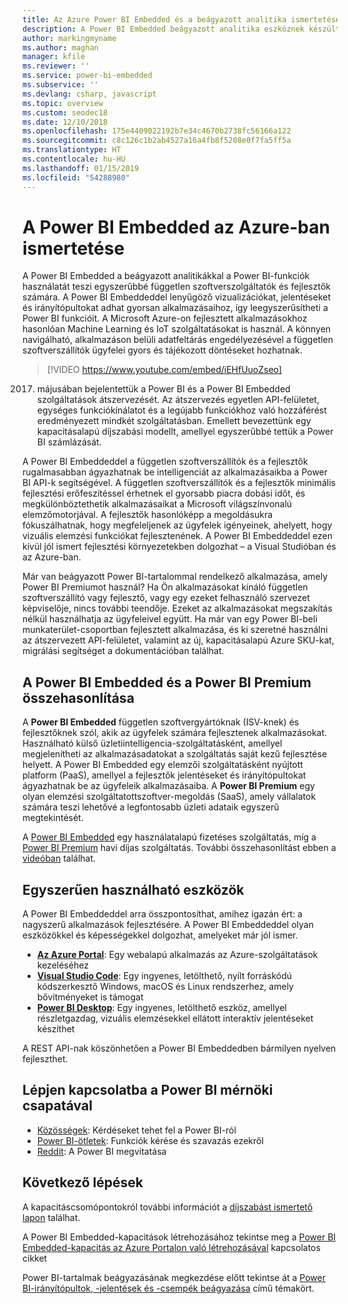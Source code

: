 ```yaml
---
title: Az Azure Power BI Embedded és a beágyazott analitika ismertetése | Microsoft Docs
description: A Power BI Embedded beágyazott analitika eszköznek készült, mellyel a független szoftverszállítók lenyűgöző vizualizációkat, jelentéseket és irányítópultokat adhatnak gyorsan alkalmazásaikhoz, így leegyszerűsíthetik a Power BI funkcióit. Útmutató beágyazott analitikai szoftver, beágyazott analitikai eszközök, vagy beágyazott üzleti intelligencia eszközök alkalmazásához a Power BI Embedded használatával.
author: markingmyname
ms.author: maghan
manager: kfile
ms.reviewer: ''
ms.service: power-bi-embedded
ms.subservice: ''
ms.devlang: csharp, javascript
ms.topic: overview
ms.custom: seodec18
ms.date: 12/10/2018
ms.openlocfilehash: 175e4409022192b7e34c4670b2738fc56166a122
ms.sourcegitcommit: c8c126c1b2ab4527a16a4fb8f5208e0f7fa5ff5a
ms.translationtype: HT
ms.contentlocale: hu-HU
ms.lasthandoff: 01/15/2019
ms.locfileid: "54288980"
---
```

# <a name="what-is-power-bi-embedded-in-azure"></a>A Power BI Embedded az Azure-ban ismertetése

A Power BI Embedded a beágyazott analitikákkal a Power BI-funkciók használatát teszi egyszerűbbé független szoftverszolgáltatók és fejlesztők számára. A Power BI Embeddeddel lenyűgöző vizualizációkat, jelentéseket és irányítópultokat adhat gyorsan alkalmazásaihoz, így leegyszerűsítheti a Power BI funkcióit. A Microsoft Azure-on fejlesztett alkalmazásokhoz hasonlóan Machine Learning és IoT szolgáltatásokat is használ. A könnyen navigálható, alkalmazáson belüli adatfeltárás engedélyezésével a független szoftverszállítók ügyfelei gyors és tájékozott döntéseket hozhatnak.

> [!VIDEO https://www.youtube.com/embed/iEHfUuoZseo]

2017. májusában bejelentettük a Power BI és a Power BI Embedded szolgáltatások átszervezését. Az átszervezés egyetlen API-felületet, egységes funkciókínálatot és a legújabb funkciókhoz való hozzáférést eredményezett mindkét szolgáltatásban. Emellett bevezettünk egy kapacitásalapú díjszabási modellt, amellyel egyszerűbbé tettük a Power BI számlázását.

A Power BI Embeddeddel a független szoftverszállítók és a fejlesztők rugalmasabban ágyazhatnak be intelligenciát az alkalmazásaikba a Power BI API-k segítségével. A független szoftverszállítók és a fejlesztők minimális fejlesztési erőfeszítéssel érhetnek el gyorsabb piacra dobási időt, és megkülönböztethetik alkalmazásaikat a Microsoft világszínvonalú elemzőmotorjával. A fejlesztők hasonlóképp a megoldásukra fókuszálhatnak, hogy megfeleljenek az ügyfelek igényeinek, ahelyett, hogy vizuális elemzési funkciókat fejlesztenének. A Power BI Embeddeddel ezen kívül jól ismert fejlesztési környezetekben dolgozhat – a Visual Studióban és az Azure-ban.

Már van beágyazott Power BI-tartalommal rendelkező alkalmazása, amely Power BI Premiumot használ? Ha Ön alkalmazásokat kínáló független szoftverszállító vagy fejlesztő, vagy egy ezeket felhasználó szervezet képviselője, nincs további teendője. Ezeket az alkalmazásokat megszakítás nélkül használhatja az ügyfeleivel együtt. Ha már van egy Power BI-beli munkaterület-csoportban fejlesztett alkalmazása, és ki szeretné használni az átszervezett API-felületet, valamint az új, kapacitásalapú Azure SKU-kat, migrálási segítséget a dokumentációban találhat.

## <a name="comparing-power-bi-embedded-with-power-bi-premium"></a>A Power BI Embedded és a Power BI Premium összehasonlítása

A **Power BI Embedded** független szoftvergyártóknak (ISV-knek) és fejlesztőknek szól, akik az ügyfelek számára fejlesztenek alkalmazásokat. Használható külső üzletiintelligencia-szolgáltatásként, amellyel megjelenítheti az alkalmazásadatokat a szolgáltatás saját kezű fejlesztése helyett. A Power BI Embedded egy elemzői szolgáltatásként nyújtott platform (PaaS), amellyel a fejlesztők jelentéseket és irányítópultokat ágyazhatnak be az ügyfeleik alkalmazásaiba. A **Power BI Premium** egy olyan elemzési szolgáltatottszoftver-megoldás (SaaS), amely vállalatok számára teszi lehetővé a legfontosabb üzleti adataik egyszerű megtekintését. 

A [Power BI Embedded](https://azure.microsoft.com/pricing/details/power-bi-embedded/) egy használatalapú fizetéses szolgáltatás, míg a [Power BI Premium](https://powerbi.microsoft.com/calculator/) havi díjas szolgáltatás. További összehasonlítást ebben a [videóban](https://www.youtube.com/watch?v=0y2oJikC6Xc&t=0s&list=PLv2BtOtLblH1dQPV49Ni12olDcUoW-GEl&index=3) találhat.

## <a name="easy-to-use-tools"></a>Egyszerűen használható eszközök

A Power BI Embeddeddel arra összpontosíthat, amihez igazán ért: a nagyszerű alkalmazások fejlesztésére. A Power BI Embeddeddel olyan eszközökkel és képességekkel dolgozhat, amelyeket már jól ismer.

* [**Az Azure Portal**](https://portal.azure.com/): Egy webalapú alkalmazás az Azure-szolgáltatások kezeléséhez
* [**Visual Studio Code**](https://code.visualstudio.com/docs): Egy ingyenes, letölthető, nyílt forráskódú kódszerkesztő Windows, macOS és Linux rendszerhez, amely bővítményeket is támogat
* [**Power BI Desktop**](https://powerbi.microsoft.com/desktop/): Egy ingyenes, letölthető eszköz, amellyel részletgazdag, vizuális elemzésekkel ellátott interaktív jelentéseket készíthet

A REST API-nak köszönhetően a Power BI Embeddedben bármilyen nyelven fejleszthet.

## <a name="engage-with-the-power-bi-engineering-team"></a>Lépjen kapcsolatba a Power BI mérnöki csapatával

* [Közösségek](https://community.powerbi.com/): Kérdéseket tehet fel a Power BI-ról
* [Power BI-ötletek](https://ideas.powerbi.com): Funkciók kérése és szavazás ezekről
* [Reddit](https://www.reddit.com/r/PowerBI/): A Power BI megvitatása

## <a name="next-steps"></a>Következő lépések

A kapacitáscsomópontokról további információt a [díjszabást ismertető lapon](https://azure.microsoft.com/pricing/details/power-bi-embedded/) találhat.

A Power BI Embedded-kapacitások létrehozásához tekintse meg a [Power BI Embedded-kapacitás az Azure Portalon való létrehozásával](azure-pbie-create-capacity.md) kapcsolatos cikket

Power BI-tartalmak beágyazásának megkezdése előtt tekintse át a [Power BI-irányítópultok, -jelentések és -csempék beágyazása](https://powerbi.microsoft.com/documentation/powerbi-developer-embedding-content/) című témakört.
